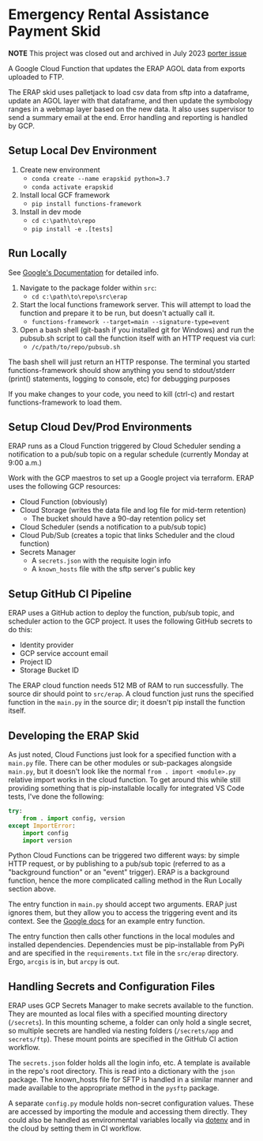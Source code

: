 # Emergency Rental Assistance Payment Skid

**NOTE**
This project was closed out and archived in July 2023 [porter issue](https://github.com/agrc/porter/issues/253)


A Google Cloud Function that updates the ERAP AGOL data from exports uploaded to FTP.

The ERAP skid uses palletjack to load csv data from sftp into a dataframe, update an AGOL layer with that dataframe, and then update the symbology ranges in a webmap layer based on the new data. It also uses supervisor to send a summary email at the end. Error handling and reporting is handled by GCP.

## Setup Local Dev Environment

1. Create new environment
   - `conda create --name erapskid python=3.7`
   - `conda activate erapskid`
1. Install local GCF framework
   - `pip install functions-framework`
1. Install in dev mode
   - `cd c:\path\to\repo`
   - `pip install -e .[tests]`

## Run Locally

See [Google's Documentation](https://cloud.google.com/functions/docs/running/function-frameworks) for detailed info.

1. Navigate to the package folder within `src`:
   - `cd c:\path\to\repo\src\erap`
1. Start the local functions framework server. This will attempt to load the function and prepare it to be run, but doesn't actually call it.
   - `functions-framework --target=main --signature-type=event`
1. Open a bash shell (git-bash if you installed git for Windows) and run the pubsub.sh script to call the function itself with an HTTP request via curl:
   - `/c/path/to/repo/pubsub.sh`

The bash shell will just return an HTTP response. The terminal you started functions-framework should show anything you send to stdout/stderr (print() statements, logging to console, etc) for debugging purposes

If you make changes to your code, you need to kill (ctrl-c) and restart functions-framework to load them.

## Setup Cloud Dev/Prod Environments

ERAP runs as a Cloud Function triggered by Cloud Scheduler sending a notification to a pub/sub topic on a regular schedule (currently Monday at 9:00 a.m.)

Work with the GCP maestros to set up a Google project via terraform. ERAP uses the following GCP resources:

- Cloud Function (obviously)
- Cloud Storage (writes the data file and log file for mid-term retention)
  - The bucket should have a 90-day retention policy set
- Cloud Scheduler (sends a notification to a pub/sub topic)
- Cloud Pub/Sub (creates a topic that links Scheduler and the cloud function)
- Secrets Manager
  - A `secrets.json` with the requisite login info
  - A `known_hosts` file with the sftp server's public key

## Setup GitHub CI Pipeline

ERAP uses a GitHub action to deploy the function, pub/sub topic, and scheduler action to the GCP project. It uses the following GitHub secrets to do this:

- Identity provider
- GCP service account email
- Project ID
- Storage Bucket ID

The ERAP cloud function needs 512 MB of RAM to run successfully. The source dir should point to `src/erap`. A cloud function just runs the specified function in the `main.py` in the source dir; it doesn't pip install the function itself.

## Developing the ERAP Skid

As just noted, Cloud Functions just look for a specified function with a `main.py` file. There can be other modules or sub-packages alongside `main.py`, but it doesn't look like the normal `from . import <module>.py` relative import works in the cloud function. To get around this while still providing something that is pip-installable locally for integrated VS Code tests, I've done the following:

```python
try:
    from . import config, version
except ImportError:
    import config
    import version
```

Python Cloud Functions can be triggered two different ways: by simple HTTP request, or by publishing to a pub/sub topic (referred to as a "background function" or an "event" trigger). ERAP is a background function, hence the more complicated calling method in the Run Locally section above.

The entry function in `main.py` should accept two arguments. ERAP just ignores them, but they allow you to access the triggering event and its context. See the [Google docs](https://cloud.google.com/functions/docs/writing/background#cloud-pubsub-example) for an example entry function.

The entry function then calls other functions in the local modules and installed dependencies. Dependencies must be pip-installable from PyPi and are specified in the `requirements.txt` file in the `src/erap` directory. Ergo, `arcgis` is in, but `arcpy` is out.

## Handling Secrets and Configuration Files

ERAP uses GCP Secrets Manager to make secrets available to the function. They are mounted as local files with a specified mounting directory (`/secrets`). In this mounting scheme, a folder can only hold a single secret, so multiple secrets are handled via nesting folders (`/secrets/app` and `secrets/ftp`). These mount points are specified in the GitHub CI action workflow.

The `secrets.json` folder holds all the login info, etc. A template is available in the repo's root directory. This is read into a dictionary with the `json` package. The known_hosts file for SFTP is handled in a similar manner and made available to the appropriate method in the `pysftp` package.

A separate `config.py` module holds non-secret configuration values. These are accessed by importing the module and accessing them directly. They could also be handled as environmental variables locally via [dotenv](https://pypi.org/project/python-dotenv/) and in the cloud by setting them in CI workflow.
